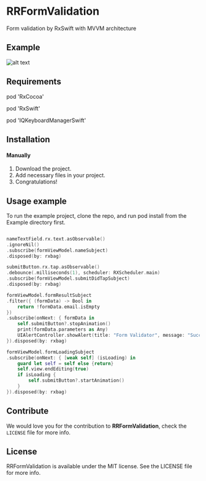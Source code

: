# RRFormValidation
Form validation by RxSwift with MVVM architecture

## Example
![alt text](https://github.com/Rahul-Mayani/RRFormValidation/blob/master/sample.gif)

## Requirements

pod 'RxCocoa'

pod 'RxSwift'

pod 'IQKeyboardManagerSwift'

## Installation

#### Manually
1. Download the project.
2. Add necessary files in your project.
3. Congratulations!  

## Usage example
To run the example project, clone the repo, and run pod install from the Example directory first.


```swift

nameTextField.rx.text.asObservable()
.ignoreNil()
.subscribe(formViewModel.nameSubject)
.disposed(by: rxbag)

submitButton.rx.tap.asObservable()
.debounce(.milliseconds(1), scheduler: RXScheduler.main)
.subscribe(formViewModel.submitDidTapSubject)
.disposed(by: rxbag)

formViewModel.formResultSubject
.filter({ (formData) -> Bool in
    return !formData.email.isEmpty
})
.subscribe(onNext: { formData in
    self.submitButton?.stopAnimation()
    print(formData.parameters as Any)
    UIAlertController.showAlert(title: "Form Validator", message: "Success")
}).disposed(by: rxbag)

formViewModel.formLoadingSubject
.subscribe(onNext: { [weak self] (isLoading) in
    guard let self = self else {return}
    self.view.endEditing(true)
    if isLoading {
        self.submitButton?.startAnimation()
    }
}).disposed(by: rxbag)

```

## Contribute 

We would love you for the contribution to **RRFormValidation**, check the ``LICENSE`` file for more info.


## License

RRFormValidation is available under the MIT license. See the LICENSE file for more info.

